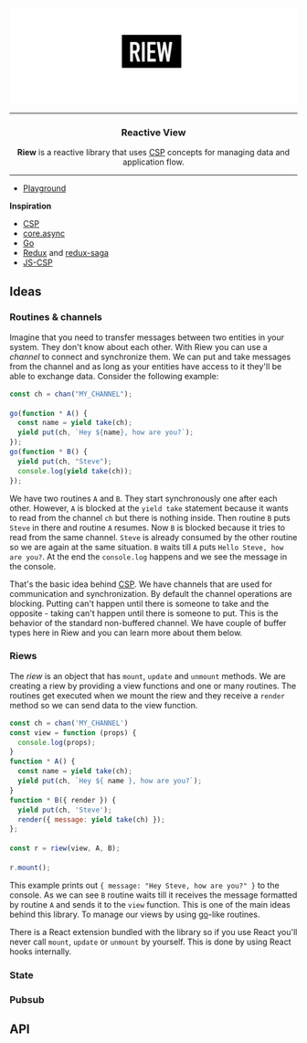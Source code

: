 ![Riew logo](./assets/riew.jpg)

---

<h3 align="center">Reactive View</h3>

<p align="center"><b>Riew</b> is a reactive library that uses <a href="https://en.wikipedia.org/wiki/Communicating_sequential_processes">CSP</a>  concepts for managing data and application flow.</p>

---

* [Playground](https://poet.codes/e/QMPvK8DM2s7#App.js)

**Inspiration**

- [CSP](https://en.wikipedia.org/wiki/Communicating_sequential_processes)
- [core.async](https://github.com/clojure/core.async)
- [Go](https://golang.org/)
- [Redux](https://redux.js.org/) and [redux-saga](https://redux-saga.js.org/)
- [JS-CSP](https://github.com/js-csp/js-csp)

## Ideas

### Routines & channels

Imagine that you need to transfer messages between two entities in your system. They don't know about each other. With Riew you can use a _channel_ to connect and synchronize them. We can put and take messages from the channel and as long as your entities have access to it they'll be able to exchange data. Consider the following example:

```js
const ch = chan("MY_CHANNEL");

go(function * A() {
  const name = yield take(ch);
  yield put(ch, `Hey ${name}, how are you?`);
});
go(function * B() {
  yield put(ch, "Steve");
  console.log(yield take(ch));
});
```

We have two routines `A` and `B`. They start synchronously one after each other. However, `A` is blocked at the `yield take` statement because it wants to read from the channel `ch` but there is nothing inside. Then routine `B` puts `Steve` in there and routine `A` resumes. Now `B` is blocked because it tries to read from the same channel. `Steve` is already consumed by the other routine so we are again at the same situation. `B` waits till `A` puts `Hello Steve, how are you?`. At the end the `console.log` happens and we see the message in the console.

That's the basic idea behind [CSP](https://en.wikipedia.org/wiki/Communicating_sequential_processes). We have channels that are used for communication and synchronization. By default the channel operations are blocking. Putting can't happen until there is someone to take and the opposite - taking can't happen until there is someone to put. This is the behavior of the standard non-buffered channel. We have couple of buffer types here in Riew and you can learn more about them below.

### Riews

The _riew_ is an object that has `mount`, `update` and `unmount` methods. We are creating a riew by providing a view functions and one or many routines. The routines get executed when we mount the riew and they receive a `render` method so we can send data to the view function.

```js
const ch = chan('MY_CHANNEL')
const view = function (props) {
  console.log(props);
}
function * A() {
  const name = yield take(ch);
  yield put(ch, `Hey ${ name }, how are you?`);
}
function * B({ render }) {
  yield put(ch, 'Steve');
  render({ message: yield take(ch) });
};

const r = riew(view, A, B);

r.mount();
```

This example prints out `{ message: "Hey Steve, how are you?" }` to the console. As we can see `B` routine waits till it receives the message formatted by routine `A` and sends it to the `view` function. This is one of the main ideas behind this library. To manage our views by using [go](https://golang.org/)-like routines.

There is a React extension bundled with the library so if you use React you'll never call `mount`, `update` or `unmount` by yourself. This is done by using React hooks internally.

### State

### Pubsub

## API

